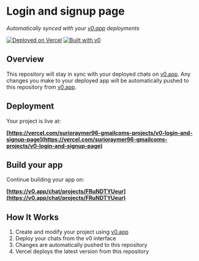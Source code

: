 # Login and signup page

*Automatically synced with your [v0.app](https://v0.app) deployments*

[![Deployed on Vercel](https://img.shields.io/badge/Deployed%20on-Vercel-black?style=for-the-badge&logo=vercel)](https://vercel.com/surioraymer96-gmailcoms-projects/v0-login-and-signup-page)
[![Built with v0](https://img.shields.io/badge/Built%20with-v0.app-black?style=for-the-badge)](https://v0.app/chat/projects/FRuNDTYUeur)

## Overview

This repository will stay in sync with your deployed chats on [v0.app](https://v0.app).
Any changes you make to your deployed app will be automatically pushed to this repository from [v0.app](https://v0.app).

## Deployment

Your project is live at:

**[https://vercel.com/surioraymer96-gmailcoms-projects/v0-login-and-signup-page](https://vercel.com/surioraymer96-gmailcoms-projects/v0-login-and-signup-page)**

## Build your app

Continue building your app on:

**[https://v0.app/chat/projects/FRuNDTYUeur](https://v0.app/chat/projects/FRuNDTYUeur)**

## How It Works

1. Create and modify your project using [v0.app](https://v0.app)
2. Deploy your chats from the v0 interface
3. Changes are automatically pushed to this repository
4. Vercel deploys the latest version from this repository
